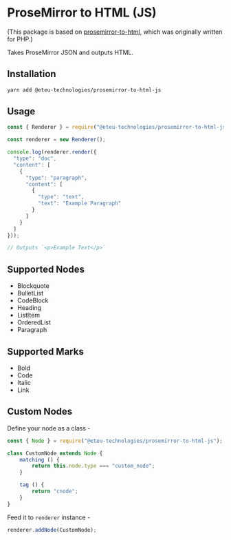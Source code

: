 # ProseMirror to HTML (JS)

(This package is based on [prosemirror-to-html](https://github.com/scrumpy/prosemirror-to-html), which was originally written for PHP.)

Takes ProseMirror JSON and outputs HTML.

## Installation
```bash
yarn add @eteu-technologies/prosemirror-to-html-js
```

## Usage

```js
const { Renderer } = require("@eteu-technologies/prosemirror-to-html-js");

const renderer = new Renderer();

console.log(renderer.render({
  "type": "doc",
  "content": [
    {
      "type": "paragraph",
      "content": [
        {
          "type": "text",
          "text": "Example Paragraph"
        }
      ]
    }
  ]
}));

// Outputs `<p>Example Text</p>`
```

## Supported Nodes

* Blockquote
* BulletList
* CodeBlock
* Heading
* ListItem
* OrderedList
* Paragraph

## Supported Marks

* Bold
* Code
* Italic
* Link

## Custom Nodes

Define your node as a class -

```js
const { Node } = require("@eteu-technologies/prosemirror-to-html-js");

class CustomNode extends Node {
    matching () {
        return this.node.type === "custom_node";
    }

    tag () {
        return "cnode";
    }
}
```

Feed it to `renderer` instance -
```js
renderer.addNode(CustomNode);
```
